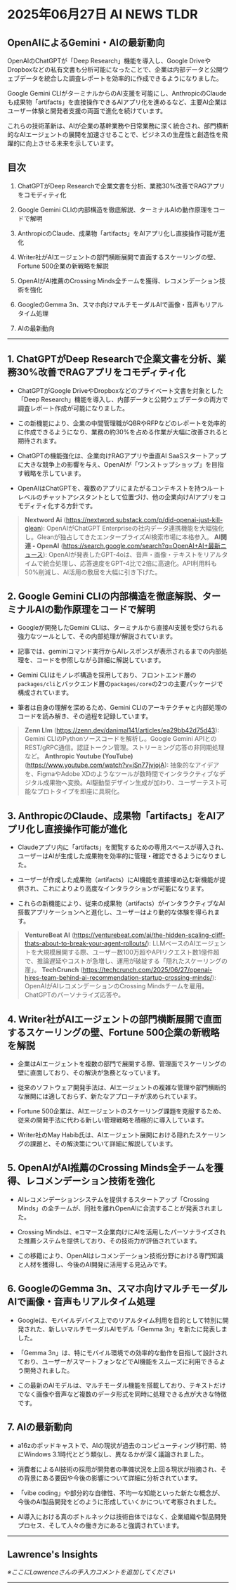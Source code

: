 # 2025年06月27日 AI NEWS TLDR

## OpenAIによるGemini・AIの最新動向

OpenAIのChatGPTが「Deep Research」機能を導入し、Google DriveやDropboxなどの私有文書も分析可能になったことで、企業は内部データと公開ウェブデータを統合した調査レポートを効率的に作成できるようになりました。

Google Gemini CLIがターミナルからのAI支援を可能にし、AnthropicのClaudeも成果物「artifacts」を直接操作できるAIアプリ化を進めるなど、主要AI企業はユーザー体験と開発者支援の両面で進化を続けています。

これらの技術革新は、AIが企業の基幹業務や日常業務に深く統合され、部門横断的なAIエージェントの展開を加速させることで、ビジネスの生産性と創造性を飛躍的に向上させる未来を示しています。

## 目次

1. ChatGPTがDeep Researchで企業文書を分析、業務30%改善でRAGアプリをコモディティ化

2. Google Gemini CLIの内部構造を徹底解説、ターミナルAIの動作原理をコードで解明

3. AnthropicのClaude、成果物「artifacts」をAIアプリ化し直接操作可能が進化

4. Writer社がAIエージェントの部門横断展開で直面するスケーリングの壁、Fortune 500企業の新戦略を解説

5. OpenAIがAI推薦のCrossing Minds全チームを獲得、レコメンデーション技術を強化

6. GoogleのGemma 3n、スマホ向けマルチモーダルAIで画像・音声もリアルタイム処理

7. AIの最新動向

---

## 1. ChatGPTがDeep Researchで企業文書を分析、業務30%改善でRAGアプリをコモディティ化

- ChatGPTがGoogle DriveやDropboxなどのプライベート文書を対象とした「Deep Research」機能を導入し、内部データと公開ウェブデータの両方で調査レポート作成が可能になりました。

- この新機能により、企業の中間管理職がQBRやRFPなどのレポートを効率的に作成できるようになり、業務の約30%を占める作業が大幅に改善されると期待されます。

- ChatGPTの機能強化は、企業向けRAGアプリや垂直AI SaaSスタートアップに大きな競争上の影響を与え、OpenAIが「ワンストップショップ」を目指す戦略を示しています。

- OpenAIはChatGPTを、複数のアプリにまたがるコンテキストを持つルートレベルのチャットアシスタントとして位置づけ、他の企業向けAIアプリをコモディティ化する方針です。

> **Nextword Ai** (https://nextword.substack.com/p/did-openai-just-kill-glean): OpenAIがChatGPT Enterpriseの社内データ連携機能を大幅強化し。Gleanが独占してきたエンタープライズAI検索市場に本格参入。
> **AI関連 - OpenAI** (https://search.google.com/search?q=OpenAI+AI+最新ニュース): OpenAIが発表したGPT-4oは、音声・画像・テキストをリアルタイムで統合処理し、応答速度をGPT-4比で2倍に高速化。API利用料も50%削減し、AI活用の敷居を大幅に引き下げた。

## 2. Google Gemini CLIの内部構造を徹底解説、ターミナルAIの動作原理をコードで解明

- Googleが開発したGemini CLIは、ターミナルから直接AI支援を受けられる強力なツールとして、その内部処理が解説されています。

- 記事では、geminiコマンド実行からAIレスポンスが表示されるまでの内部処理を、コードを参照しながら詳細に解説しています。

- Gemini CLIはモノレポ構造を採用しており、フロントエンド層の`packages/cli`とバックエンド層の`packages/core`の2つの主要パッケージで構成されています。

- 筆者は自身の理解を深めるため、Gemini CLIのアーキテクチャと内部処理のコードを読み解き、その過程を記録しています。

> **Zenn Llm** (https://zenn.dev/danimal141/articles/ea29bb42d75d43): Gemini CLIのPythonソースコードを解析し。Google Gemini APIとのREST/gRPC通信。認証トークン管理。ストリーミング応答の非同期処理など。
> **Anthropic Youtube (YouTube)** (https://www.youtube.com/watch?v=iSn77jvjojA): 抽象的なアイデアを、FigmaやAdobe XDのようなツールが数時間でインタラクティブなデジタル成果物へ変換。AI駆動型デザイン生成が加わり、ユーザーテスト可能なプロトタイプを即座に具現化。

## 3. AnthropicのClaude、成果物「artifacts」をAIアプリ化し直接操作可能が進化

- Claudeアプリ内に「artifacts」を閲覧するための専用スペースが導入され、ユーザーはAIが生成した成果物を効率的に管理・確認できるようになりました。

- ユーザーが作成した成果物（artifacts）にAI機能を直接埋め込む新機能が提供され、これによりより高度なインタラクションが可能になります。

- これらの新機能により、従来の成果物（artifacts）がインタラクティブなAI搭載アプリケーションへと進化し、ユーザーはより動的な体験を得られます。

> **VentureBeat AI** (https://venturebeat.com/ai/the-hidden-scaling-cliff-thats-about-to-break-your-agent-rollouts/): LLMベースのAIエージェントを大規模展開する際、ユーザー数100万超やAPIリクエスト数1億件超で、推論遅延やコストが急増し、運用が破綻する「隠れたスケーリングの崖」。
> **TechCrunch** (https://techcrunch.com/2025/06/27/openai-hires-team-behind-ai-recommendation-startup-crossing-minds/): OpenAIがAIレコメンデーションのCrossing Mindsチームを雇用。ChatGPTのパーソナライズ応答や。

## 4. Writer社がAIエージェントの部門横断展開で直面するスケーリングの壁、Fortune 500企業の新戦略を解説

- 企業はAIエージェントを複数の部門で展開する際、管理面でスケーリングの壁に直面しており、その解決が急務となっています。

- 従来のソフトウェア開発手法は、AIエージェントの複雑な管理や部門横断的な展開には適しておらず、新たなアプローチが求められています。

- Fortune 500企業は、AIエージェントのスケーリング課題を克服するため、従来の開発手法に代わる新しい管理戦略を積極的に導入しています。

- Writer社のMay Habib氏は、AIエージェント展開における隠れたスケーリングの課題と、その解決策について詳細に解説しています。

## 5. OpenAIがAI推薦のCrossing Minds全チームを獲得、レコメンデーション技術を強化

- AIレコメンデーションシステムを提供するスタートアップ「Crossing Minds」の全チームが、同社を離れOpenAIに合流することが発表されました。

- Crossing Mindsは、eコマース企業向けにAIを活用したパーソナライズされた推薦システムを提供しており、その技術力が評価されています。

- この移籍により、OpenAIはレコメンデーション技術分野における専門知識と人材を獲得し、今後のAI開発に活用する見込みです。

## 6. GoogleのGemma 3n、スマホ向けマルチモーダルAIで画像・音声もリアルタイム処理

- Googleは、モバイルデバイス上でのリアルタイム利用を目的として特別に開発された、新しいマルチモーダルAIモデル「Gemma 3n」を新たに発表しました。

- 「Gemma 3n」は、特にモバイル環境での効率的な動作を目指して設計されており、ユーザーがスマートフォンなどでAI機能をスムーズに利用できるよう開発されました。

- この最新のAIモデルは、マルチモーダル機能を搭載しており、テキストだけでなく画像や音声など複数のデータ形式を同時に処理できる点が大きな特徴です。

## 7. AIの最新動向

- a16zのポッドキャストで、AIの現状が過去のコンピューティング移行期、特にWindows 3.1時代とどう類似し、異なるかが深く議論されました。

- 消費者によるAI技術の採用が開発者の準備状況を上回る現状が指摘され、その背景にある要因や今後の影響について詳細に分析されています。

- 「vibe coding」や部分的な自律性、不均一な知能といった新たな概念が、今後のAI製品開発をどのように形成していくかについて考察されました。

- AI導入における真のボトルネックは技術自体ではなく、企業組織や製品開発プロセス、そして人々の働き方にあると強調されています。

---

## Lawrence's Insights

*※ここにLawrenceさんの手入力コメントを追加してください*

---

